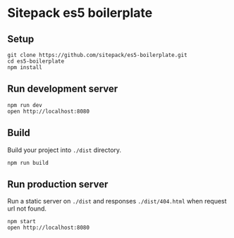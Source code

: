 # Sitepack es5 boilerplate

## Setup
```
git clone https://github.com/sitepack/es5-boilerplate.git
cd es5-boilerplate
npm install
```

## Run development server
```
npm run dev
open http://localhost:8080
```

## Build
Build your project into `./dist` directory.
```
npm run build
```

## Run production server
Run a static server on `./dist` and responses `./dist/404.html` when request url not found.
```
npm start
open http://localhost:8080
```
